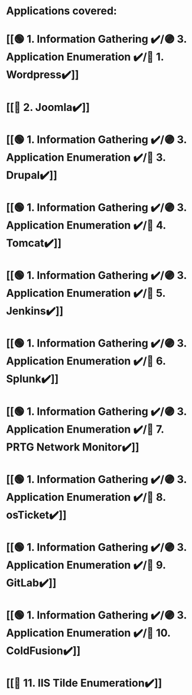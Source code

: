 # Applications covered:
# [[🟢 1. Information Gathering ✔️/🟣 3. Application Enumeration ✔️/🔵 1. Wordpress✔️]]
# [[🔵 2. Joomla✔️]]
# [[🟢 1. Information Gathering ✔️/🟣 3. Application Enumeration ✔️/🔵 3. Drupal✔️]]
# [[🟢 1. Information Gathering ✔️/🟣 3. Application Enumeration ✔️/🔵 4. Tomcat✔️]]
# [[🟢 1. Information Gathering ✔️/🟣 3. Application Enumeration ✔️/🔵 5. Jenkins✔️]]
# [[🟢 1. Information Gathering ✔️/🟣 3. Application Enumeration ✔️/🔵 6. Splunk✔️]]
# [[🟢 1. Information Gathering ✔️/🟣 3. Application Enumeration ✔️/🔵 7. PRTG Network Monitor✔️]]
# [[🟢 1. Information Gathering ✔️/🟣 3. Application Enumeration ✔️/🔵 8. osTicket✔️]]
# [[🟢 1. Information Gathering ✔️/🟣 3. Application Enumeration ✔️/🔵 9. GitLab✔️]]
# [[🟢 1. Information Gathering ✔️/🟣 3. Application Enumeration ✔️/🔵 10. ColdFusion✔️]]
# [[🔵 11. IIS Tilde Enumeration✔️]]
